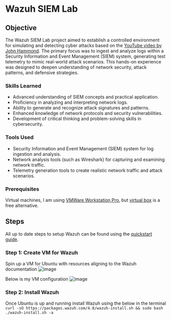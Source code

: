 # Wazuh SIEM Lab

## Objective

The Wazuh SIEM Lab project aimed to establish a controlled environment for simulating and detecting cyber attacks based on the [YouTube video by John Hammond](https://youtu.be/i68atPbB8uQ?si=dYoGtUtZLdhDnjwI). The primary focus was to ingest and analyze logs within a Security Information and Event Management (SIEM) system, generating test telemetry to mimic real-world attack scenarios. This hands-on experience was designed to deepen understanding of network security, attack patterns, and defensive strategies.

### Skills Learned

- Advanced understanding of SIEM concepts and practical application.
- Proficiency in analyzing and interpreting network logs.
- Ability to generate and recognize attack signatures and patterns.
- Enhanced knowledge of network protocols and security vulnerabilities.
- Development of critical thinking and problem-solving skills in cybersecurity.

### Tools Used

- Security Information and Event Management (SIEM) system for log ingestion and analysis.
- Network analysis tools (such as Wireshark) for capturing and examining network traffic.
- Telemetry generation tools to create realistic network traffic and attack scenarios.

### Prerequisites 
Virtual machines, I am using [VMWare Workstation Pro](https://www.vmware.com/products/workstation-pro/html.html), but [virtual box](https://www.virtualbox.org) is a free alternative.

## Steps
All up to date steps to setup Wazuh can be found using the [quickstart guide](https://documentation.wazuh.com/current/quickstart.html).
### Step 1: Create VM for Wazuh
Spin up a VM for Ubuntu with resources aligning to the Wazuh documentation
![image](https://github.com/user-attachments/assets/88af8182-fc9f-47d2-9413-8d78397d2f36)



Below is my VM configuration
![image](https://github.com/user-attachments/assets/09029662-a33e-4dc4-999d-53f7975dcf3c)


### Step 2: Install Wazuh
Once Ubuntu is up and running install Wazuh using the below in the terminal
```curl -sO https://packages.wazuh.com/4.8/wazuh-install.sh && sudo bash ./wazuh-install.sh -a```
